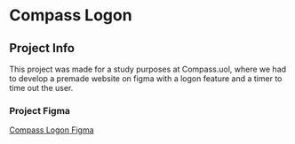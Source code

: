 # Compass Logon

## Project Info

This project was made for a study purposes at Compass.uol, where we had to develop a premade website on figma with a logon feature and a timer to time out the user.


### Project Figma

<a href="https://www.figma.com/file/CRSQIQd00KUMdXryc1mNdx/Compass-Logon---Training-Project?node-id=0%3A1">Compass Logon Figma</a>
